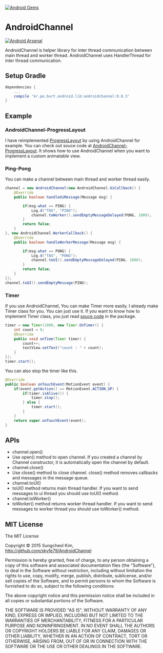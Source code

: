 [![Android Gems](http://www.android-gems.com/badge/skyfe79/AndroidChannel.svg?branch=master)](http://www.android-gems.com/lib/skyfe79/AndroidChannel)

# AndroidChannel

[![Android Arsenal](https://img.shields.io/badge/Android%20Arsenal-AndroidChannel-green.svg?style=flat)](https://android-arsenal.com/details/1/2547)

AndroidChannel is helper library for inter thread communication between main thread and worker thread. AndroidChannel uses HandlerThread for inter thread communication.



## Setup Gradle

```groovy
dependencies {
	...
    compile 'kr.pe.burt.android.lib:androidchannel:0.0.3'
}
```

## Example

### AndroidChannel-ProgressLayout

I have reimplemented [ProgressLayout](https://github.com/iammert/ProgressLayout) by using AndroidChannel for example. You can check out souce code at [AndroidChannel-ProgressLayout](example/AndroidChannel-ProgressLayout). It shows how to use AndroidChannel when you want to implement a custom animatable view.

### Ping-Pong 

You can make a channel between main thread and worker thread easily.

```java
channel = new AndroidChannel(new AndroidChannel.UiCallback() {
    @Override
    public boolean handleUiMessage(Message msg) {

        if(msg.what == PING) {
            Log.d("TAG", "PING");
            channel.toWorker().sendEmptyMessageDelayed(PONG, 1000);
        }
        return false;
    }
}, new AndroidChannel.WorkerCallback() {
    @Override
    public boolean handleWorkerMessage(Message msg) {

        if(msg.what == PONG) {
            Log.d("TAG", "PONG");
            channel.toUI().sendEmptyMessageDelayed(PING, 1000);
        }
        return false;
    }
});
channel.toUI().sendEmptyMessage(PING);
```

### Timer

If you use AndroidChannel, You can make Timer more easily. I already make Timer class for you. You can just use it. If you want to know how to implement Timer class, you just read [souce code](https://github.com/skyfe79/AndroidChannel/blob/master/androidchannel/src/main/java/kr/pe/burt/android/lib/androidchannel/Timer.java) in the package.

```java
timer = new Timer(1000, new Timer.OnTimer() {
    int count = 0;
    @Override
    public void onTime(Timer timer) {
        count++;
        textView.setText("count : " + count);
    }
});
timer.start();	
```

You can also stop the timer like this.

```java
@Override
public boolean onTouchEvent(MotionEvent event) {
    if(event.getAction() == MotionEvent.ACTION_UP) {
        if(timer.isAlive()) {
            timer.stop();
        } else {
            timer.start();
        }
    }
    return super.onTouchEvent(event);
}
```

## APIs

* channel.open()
 * Use open() method to open channel. If you created a channel by Channel constructor, it is automatically open the channel by default. 
* channel.close() 
 * Use close() method to close channel. close() method removes callbacks and messages in the message queue.
* channel.toUI() 
 * toUI() method returns main thread handler. If you want to send messages to ui thread you should use toUI() method.
* channel.toWorker()
 * toWorker() method returns worker thread handler. If you want to send messages to worker thread you should use toWorker() method.    	

## MIT License

The MIT License

Copyright © 2015 Sungcheol Kim, http://github.com/skyfe79/AndroidChannel

Permission is hereby granted, free of charge, to any person obtaining a copy
of this software and associated documentation files (the "Software"), to deal
in the Software without restriction, including without limitation the rights
to use, copy, modify, merge, publish, distribute, sublicense, and/or sell
copies of the Software, and to permit persons to whom the Software is
furnished to do so, subject to the following conditions:

The above copyright notice and this permission notice shall be included in
all copies or substantial portions of the Software.

THE SOFTWARE IS PROVIDED "AS IS", WITHOUT WARRANTY OF ANY KIND, EXPRESS OR
IMPLIED, INCLUDING BUT NOT LIMITED TO THE WARRANTIES OF MERCHANTABILITY,
FITNESS FOR A PARTICULAR PURPOSE AND NONINFRINGEMENT. IN NO EVENT SHALL THE
AUTHORS OR COPYRIGHT HOLDERS BE LIABLE FOR ANY CLAIM, DAMAGES OR OTHER
LIABILITY, WHETHER IN AN ACTION OF CONTRACT, TORT OR OTHERWISE, ARISING FROM,
OUT OF OR IN CONNECTION WITH THE SOFTWARE OR THE USE OR OTHER DEALINGS IN
THE SOFTWARE.
